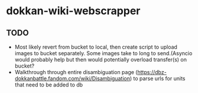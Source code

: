 # dokkan-wiki-webscrapper
## TODO
- Most likely revert from bucket to local, then create script to upload images to bucket separately. Some images take to long to send.(Asyncio would probably help but then would potentially overload transfer(s) on bucket?
- Walkthrough through entire disambiguation page (https://dbz-dokkanbattle.fandom.com/wiki/Disambiguation) to parse urls for units that need to be added to db
